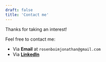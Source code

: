 ```yaml
---
draft: false
title: 'Contact me'
---
```


Thanks for taking an interest! 

Feel free to contact me:
- Via **Email** at `rosenboimjonathan@gmail.com`
- Via **[LinkedIn](https://www.linkedin.com/in/jonathan-rosenboim/)**
